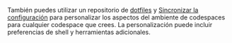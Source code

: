 También puedes utilizar un repositorio de [dotfiles](https://dotfiles.github.io/tutorials/) y [Sincronizar la configuración](https://code.visualstudio.com/docs/editor/settings-sync) para personalizar los aspectos del ambiente de codespaces para cualquier codespace que crees. La personalización puede incluir preferencias de shell y herramientas adicionales.

